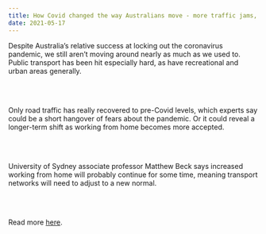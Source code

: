 ```yaml
---
title: How Covid changed the way Australians move - more traffic jams, less public transport
date: 2021-05-17
---
```


<p>Despite Australia’s relative success at locking out the coronavirus pandemic, we still aren’t moving around nearly as much as we used to. Public transport has been hit especially hard, as have recreational and urban areas generally.</p><br><br>

<p>Only road traffic has really recovered to pre-Covid levels, which experts say could be a short hangover of fears about the pandemic. Or it could reveal a longer-term shift as working from home becomes more accepted.</p><br><br>

<p>University of Sydney associate professor Matthew Beck says increased working from home will probably continue for some time, meaning transport networks will need to adjust to a new normal.</p><br><br>

<p>Read more <a href="https://www.theguardian.com/news/datablog/2021/may/18/australias-pre-covid-traffic-jams-are-back-as-commuters-shun-public-transport">here</a>.</p>